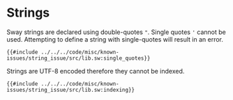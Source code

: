# Strings

Sway strings are declared using double-quotes `"`. Single quotes `'` cannot be used. Attempting to define a string with single-quotes will result in an error.

```sway
{{#include ../../../code/misc/known-issues/string_issue/src/lib.sw:single_quotes}}
```

Strings are UTF-8 encoded therefore they cannot be indexed.

```sway
{{#include ../../../code/misc/known-issues/string_issue/src/lib.sw:indexing}}
```
